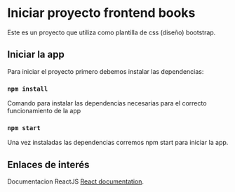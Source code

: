# Iniciar proyecto frontend books

Este es un proyecto que utiliza como plantilla de css (diseño) bootstrap.

## Iniciar la app

Para iniciar el proyecto primero debemos instalar las dependencias:

### `npm install`

Comando para instalar las dependencias necesarias para el correcto funcionamiento de la app

### `npm start`

Una vez instaladas las dependencias corremos npm start para iniciar la app.

## Enlaces de interés

Documentacion ReactJS [React documentation](https://reactjs.org/).
